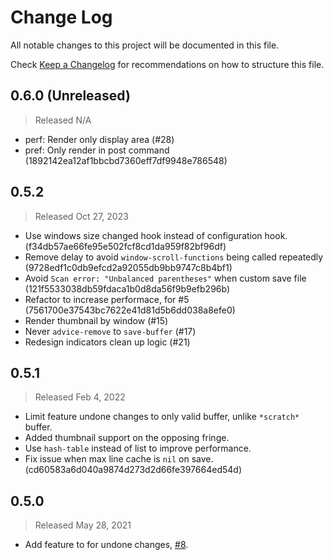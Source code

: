 # Change Log

All notable changes to this project will be documented in this file.

Check [Keep a Changelog](http://keepachangelog.com/) for recommendations on how to structure this file.


## 0.6.0 (Unreleased)
> Released N/A

* perf: Render only display area (#28)
* pref: Only render in post command (1892142ea12af1bbcbd7360eff7df9948e786548)

## 0.5.2
> Released Oct 27, 2023

* Use windows size changed hook instead of configuration hook. (f34db57ae66fe95e502fcf8cd1da959f82bf96df)
* Remove delay to avoid `window-scroll-functions` being called repeatedly (9728edf1c0db9efcd2a92055db9bb9747c8b4bf1)
* Avoid `Scan error: "Unbalanced parentheses"` when custom save file (121f5533038db59fdaca1b0d8da56f9b9efb296b)
* Refactor to increase performace, for #5 (7561700e37543bc7622e41d81d5b6dd038a8efe0)
* Render thumbnail by window (#15)
* Never `advice-remove` to `save-buffer` (#17)
* Redesign indicators clean up logic (#21)

## 0.5.1
> Released Feb 4, 2022

* Limit feature undone changes to only valid buffer, unlike `*scratch*` buffer.
* Added thumbnail support on the opposing fringe.
* Use `hash-table` instead of list to improve performance.
* Fix issue when max line cache is `nil` on save. (cd60583a6d040a9874d273d2d66fe397664ed54d)

## 0.5.0
> Released May 28, 2021

* Add feature to for undone changes, [#8](https://github.com/jcs-elpa/line-reminder/issues/8).
